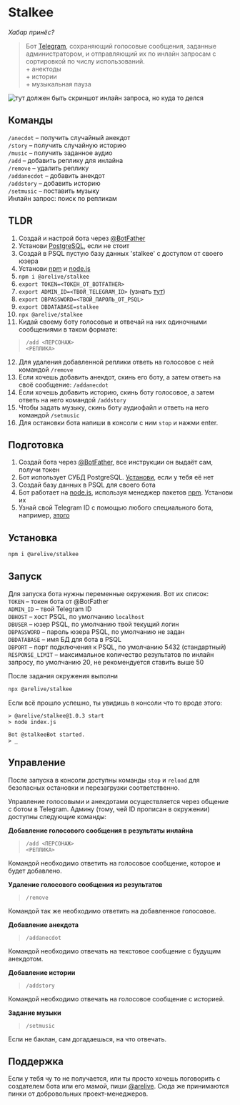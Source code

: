 # Stalkee
*Хабар принёс?*

> Бот [Telegram](//telegram.org), сохраняющий голосовые сообщения, заданные администратором, и отправляющий их по инлайн запросам с сортировкой по числу использований.  
\+ анектоды  
\+ истории  
\+ музыкальная пауза

![тут должен быть скриншот инлайн запроса, но куда то делся](https://user-images.githubusercontent.com/36796676/127343858-474b275f-ab45-4a23-9c96-b118f4d389d1.png)

## Команды
`/anecdot` – получить случайный анекдот  
`/story` – получить случайную историю  
`/music` – получить заданное аудио  
`/add` – добавить реплику для инлайна  
`/remove` – удалить реплику  
`/addanecdot` – добавить анекдот  
`/addstory` – добавить историю  
`/setmusic` – поставить музыку  
Инлайн запрос: поиск по репликам

## TLDR
1. Создай и настрой бота через [@BotFather](//t.me/BotFather)
2. Установи [PostgreSQL](//www.postgresql.org/download/), если не стоит
3. Создай в PSQL пустую базу данных 'stalkee' с доступом от своего юзера
4. Установи [npm](//www.npmjs.com) и [node.js](//npmjs.com/package/node)
5. `npm i @arelive/stalkee`
6. `export TOKEN=<ТОКЕН_ОТ_BOTFATHER>`
7. `export ADMIN_ID=<ТВОЙ_TELEGRAM_ID>` (узнать [тут](//t.me/myidbot))
8. `export DBPASSWORD=<ТВОЙ_ПАРОЛЬ_ОТ_PSQL>`
9. `export DBDATABASE=stalkee`
10. `npx @arelive/stalkee`
11. Кидай своему боту голосовые и отвечай на них одиночными сообщениями в таком формате:
> `/add <ПЕРСОНАЖ>`  
> `<РЕПЛИКА>`
12. Для удаления добавленной реплики ответь на голосовое с ней командой `/remove`
13. Если хочешь добавить анекдот, скинь его боту, а затем ответь на своё сообщение: `/addanecdot`
14. Если хочешь добавить историю, скинь боту голосовое, а затем ответь на него командой `/addstory`
14. Чтобы задать музыку, скинь боту аудиофайл и ответь на него командой `/setmusic`
15. Для остановки бота напиши в консоли с ним `stop` и нажми enter.

## Подготовка
1. Создай бота через [@BotFather](//t.me/BotFather), все инструкции он выдаёт сам, получи токен
2. Бот использует СУБД PostgreSQL. [Установи](//www.postgresql.org/download/), если у тебя её нет
3. Создай базу данных в PSQL для своего бота
4. Бот работает на [node.js](//npmjs.com/package/node), используя менеджер пакетов [npm](//www.npmjs.com). Установи их
5. Узнай свой Telegram ID с помощью любого специального бота, например, [этого](//t.me/myidbot)

## Установка
```bash
npm i @arelive/stalkee
```

## Запуск
Для запуска бота нужны переменные окружения. Вот их список:  
`TOKEN` – токен бота от @BotFather  
`ADMIN_ID` – твой Telegram ID  
`DBHOST` – хост PSQL, по умолчанию `localhost`  
`DBUSER` – юзер PSQL, по умолчанию твой текущий логин  
`DBPASSWORD` – пароль юзера PSQL, по умолчанию не задан  
`DBDATABASE` – имя БД для бота в PSQL  
`DBPORT` – порт подключения к PSQL, по умолчанию 5432 (стандартный)  
`RESPONSE_LIMIT` – максимальное количество результатов по инлайн запросу, по умолчанию 20, не рекомендуется ставить выше 50

После задания окружения выполни
```bash
npx @arelive/stalkee
```

Если всё прошло успешно, ты увидишь в консоли что то вроде этого:
```
> @arelive/stalkee@1.0.3 start
> node index.js

Bot @stalkeeBot started.
> _
```

## Управление
После запуска в консоли доступны команды `stop` и `reload` для безопасных остановки и перезагрузки соответственно.

Управление голосовыми и анекдотами осуществляется через общение с ботом в Telegram. Админу (тому, чей ID прописан в окружении) доступны следующие команды:

**Добавление голосового сообщения в результаты инлайна**
> `/add <ПЕРСОНАЖ>`  
> `<РЕПЛИКА>`

Командой необходимо ответить на голосовое сообщение, которое и будет добавлено.

**Удаление голосового сообщения из результатов**
> `/remove`

Командой так же необходимо ответить на добавленное голосовое.

**Добавление анекдота**
> `/addanecdot`

Командой необходимо отвечать на текстовое сообщение с будущим анекдотом.

**Добавление истории**
> `/addstory`

Командой необходимо отвечать на голосовое сообщение с историей.

**Задание музыки**
> `/setmusic`

Если не баклан, сам догадаешься, на что отвечать.

## Поддержка
Если у тебя чу то не получается, или ты просто хочешь поговорить с создателем бота или его мамой, пиши [@arelive](//t.me/arelive). Сюда же принимаются пинки от добровольных проект-менеджеров.
